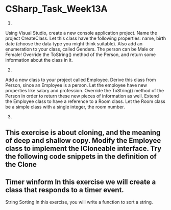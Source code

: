 # CSharp_Task_Week13A
1.
Using Visual Studio, create a new console application project. Name the project CreateClass. 
Let this class have the following properties: name, birth date (choose the data type you might think suitable). 
Also add an enumeration to your class, called Genders. The person can be Male or Female! 
Override the ToString() method of the Person, and return some information about the class in it. 

2.
Add a new class to your project called Employee. Derive this class from Person, since an 
Employee is a person. Let the employee have new properties like salary and profession. 
Override the ToString() method of the Person in order to return these new pieces of information as well. 
Extend the Employee class to have a reference to a Room class. Let the Room class be a simple class with a single integer, the room number. 

3.
This exercise is about cloning, and the meaning of deep and shallow copy. Modify the Employee class to implement the ICloneable interface. Try the following code snippets in the definition of the Clone
------------------------------------------------------------------------------------------------------------------------------------------------------------------
Timer winform
In this exercise we will create a class that responds to a timer event. 
------------------------------------------------------------------------------------------------------------------------------------------------------------------
String Sorting
In this exercise, you will write a function to sort a string.
